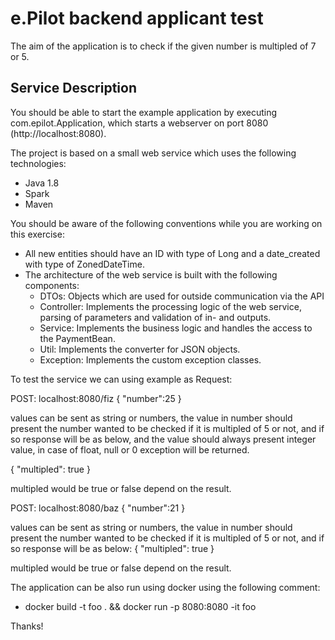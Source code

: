 # e.Pilot backend applicant test

The aim of the application is to check if the given number is multipled of 7 or 5.

## Service Description
You should be able to start the example application by executing com.epilot.Application, which starts a webserver on port 8080 (http://localhost:8080).

The project is based on a small web service which uses the following technologies:

* Java 1.8
* Spark
* Maven

You should be aware of the following conventions while you are working on this exercise:

 * All new entities should have an ID with type of Long and a date_created with type of ZonedDateTime.
 * The architecture of the web service is built with the following components:
 	* DTOs: Objects which are used for outside communication via the API
    * Controller: Implements the processing logic of the web service, parsing of parameters and validation of in- and outputs.
    * Service: Implements the business logic and handles the access to the PaymentBean.
	* Util: Implements the converter for JSON objects.
	* Exception: Implements the custom exception classes.
	
To test the service we can using example as Request:

POST: localhost:8080/fiz
{
	"number":25
}

values can be sent as string or numbers, the value in number should present the number wanted to be checked if it is multipled of 5 or not, 
and if so response will be as below, and the value should always present integer value, in case of float, null or 0 exception will be returned.

{
    "multipled": true
}

multipled would be true or false depend on the result.


POST: localhost:8080/baz
{
	"number":21
}

values can be sent as string or numbers, the value in number should present the number wanted to be checked if it is multipled of 5 or not, and if so response will be as below:
{
    "multipled": true
}

multipled would be true or false depend on the result.


The application can be also run using docker using the following comment:

* docker build -t foo . && docker run -p 8080:8080 -it foo


Thanks!